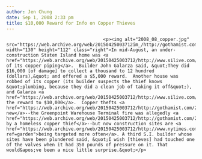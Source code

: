 ```yaml
---
author: Jen Chung
date: Sep 1, 2008 2:33 pm
title: $10,000 Reward for Info on Copper Thieves
---
```


	
										<p><img alt="2008_08_copper.jpg" src="https://web.archive.org/web/20150425003712im_/http://gothamist.com/attachments/jen/2008_08_copper.jpg" width="130" height="112" class="right">In mid-August, an under-construction Staten Island home was <a href="https://web.archive.org/web/20150425003712/http://www.silive.com/news/advance/index.ssf?/base/news/1218887108266730.xml&amp;coll=1">ransacked of its copper piping</a>.  Builder John Galarza said, &quot;They did $16,000 [of damage] to collect a thousand to 12 hundred (dollars),&quot; and offered a $5,000 reward.  Another house was robbed of its copper (its builder suspects the thief knows &quot;plumbing, because they did a clean job of taking it off&quot;), and Galarza <a href="https://web.archive.org/web/20150425003712/http://www.silive.com/siadvance/stories/index.ssf?/base/news/1219317308183830.xml&amp;coll=1">raised the reward to $10,000</a>.  Copper thefts <a href="https://web.archive.org/web/20150425003712/http://gothamist.com/2007/12/21/copper.php">aren&apos;t new</a>--the Greenpoint Warehouse Terminal fire was allegedly <a href="https://web.archive.org/web/20150425003712/http://gothamist.com/2006/06/08/desperate_quest.php">started by a homeless copper thief</a>--but now construction sites are <a href="https://web.archive.org/web/20150425003712/http://www.nytimes.com/2008/08/28/garden/28theft.html?ref=garden">being targeted more often</a>. A third S.I. builder whose sites have been plundered said, &quot;I wish [thieves] had touched one of the valves when it had 350 pounds of pressure on it. That would&apos;ve been a nice little surprise.&quot;</p>					
										
									
				
